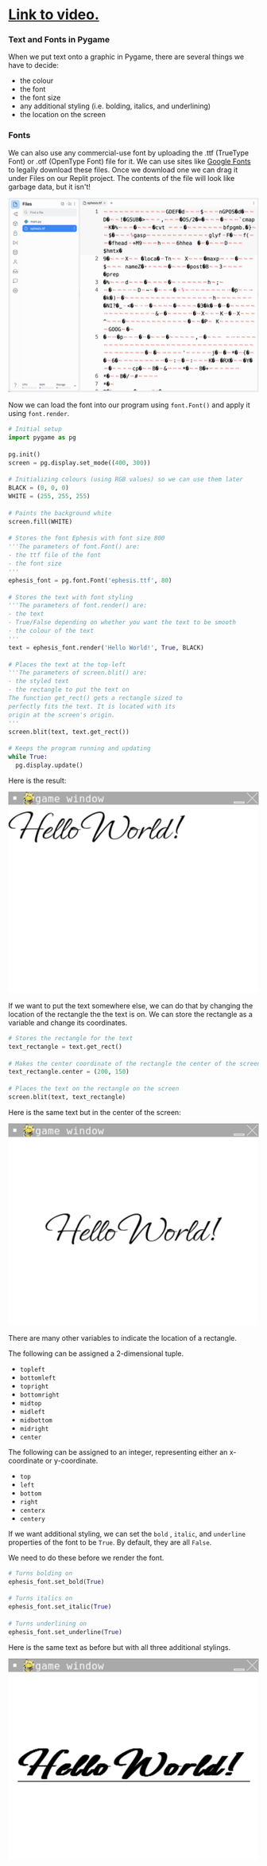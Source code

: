 # [Link to video.](https://www.youtube.com/watch?v=amCoC07twSo&list=PLVD25niNi0BlwZxjcVF6-vcOdAicWlRjC)

### Text and Fonts in Pygame

When we put text onto a graphic in Pygame, there are several things we have to decide:

* the colour
* the font
* the font size
* any additional styling (i.e. bolding, italics, and underlining) 
* the location on the screen

### Fonts

We can also use any commercial-use font by uploading the .ttf (TrueType Font) or .otf (OpenType Font) file for it. We can use sites like [Google Fonts](http://fonts.google.com) to legally download these files. Once we download one we can drag it under Files on our Replit project. The contents of the file will look like garbage data, but it isn't!

![](../Images/Pygame_Ephesis.png)

Now we can load the font into our program using `font.Font()` and apply it using `font.render`.

```python
# Initial setup
import pygame as pg

pg.init()
screen = pg.display.set_mode((400, 300))

# Initializing colours (using RGB values) so we can use them later
BLACK = (0, 0, 0)
WHITE = (255, 255, 255)

# Paints the background white
screen.fill(WHITE)

# Stores the font Ephesis with font size 800
'''The parameters of font.Font() are:
- the ttf file of the font
- the font size
'''
ephesis_font = pg.font.Font('ephesis.ttf', 80)

# Stores the text with font styling
'''The parameters of font.render() are:
- the text
- True/False depending on whether you want the text to be smooth
- the colour of the text
'''
text = ephesis_font.render('Hello World!', True, BLACK)

# Places the text at the top-left
'''The parameters of screen.blit() are:
- the styled text
- the rectangle to put the text on
The function get_rect() gets a rectangle sized to
perfectly fits the text. It is located with its 
origin at the screen's origin.
'''
screen.blit(text, text.get_rect())

# Keeps the program running and updating
while True:
  pg.display.update()  
```

Here is the result:

![](../Images/Pygame_Hello_World.png)

If we want to put the text somewhere else, we can do that by changing the location of the rectangle the the text is on. We can store the rectangle as a variable and change its coordinates.

```python
# Stores the rectangle for the text
text_rectangle = text.get_rect()

# Makes the center coordinate of the rectangle the center of the screen
text_rectangle.center = (200, 150)  

# Places the text on the rectangle on the screen
screen.blit(text, text_rectangle)
```

Here is the same text but in the center of the screen:

![](../Images/Pygame_Hello_World_Center.png)

There are many other variables to indicate the location of a rectangle.

The following can be assigned a 2-dimensional tuple.

* `topleft`
* `bottomleft`
* `topright`
* `bottomright`
* `midtop`
* `midleft`
* `midbottom`
* `midright`
* `center`

The following can be assigned to an integer, representing either an x-coordinate or y-coordinate.

* `top`
* `left`
* `bottom`
* `right`
* `centerx`
* `centery`

If we want additional styling, we can set the `bold` , `italic`, and `underline` properties of the font to be `True`. By default, they are all `False`.

We need to do these before we render the font.

```python
# Turns bolding on
ephesis_font.set_bold(True)

# Turns italics on
ephesis_font.set_italic(True)

# Turns underlining on
ephesis_font.set_underline(True)
```

Here is the same text as before but with all three additional stylings.

![](../Images/Pygame_Hello_World_Styled.png)
